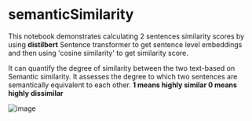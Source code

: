 # semanticSimilarity

This notebook demonstrates calculating 2 sentences similarity scores by using **distilbert** Sentence transformer to get sentence level embeddings and then using 'cosine similarity' to get similarity score.

It can quantify the degree of similarity between the two text-based on Semantic similarity. It assesses the degree to which two sentences are semantically equivalent to each other. 
**1 means highly similar 0 means highly dissimilar**


![image](https://user-images.githubusercontent.com/93938450/167912460-a878adff-abe3-4a0c-bf37-71f2a8200bb9.png)
